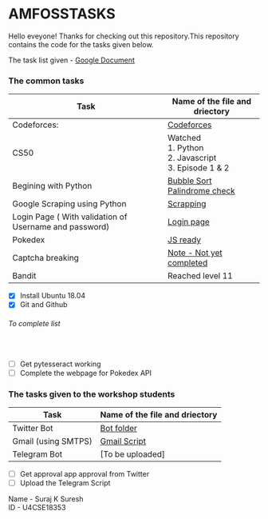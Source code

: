 # AMFOSSTASKS

Hello eveyone! Thanks for checking out this repository.This repository contains the code for the tasks given below.

The task list given - [Google Document](https://docs.google.com/document/d/1JWL3YxBHTPaVITfda4wVuuT9-7xuTdDralVpbtNjVvM/)
<h3>The common tasks</h3>

Task         | Name of the file and driectory 
------------ | ------------- 
Codeforces:  | [Codeforces](https://github.com/Suraj1006/AMFOSSTASKS/tree/master/AMFOSS%20TASKS/Codeforces)
CS50         | Watched <br>1. Python <br>2. Javascript <br>3. Episode 1 & 2
Begining with Python |  [Bubble Sort](AMFOSS%20TASKS/Bubble%20sorting.py)<br>[Palindrome check](AMFOSS%20TASKS/Palindrome%20final.py)
Google Scraping using Python | [Scrapping](AMFOSS%20TASKS/Scrapping%20final.py)
Login Page ( With validation of Username and password) | [Login page](AMFOSS%20TASKS/Login)
Pokedex | [JS ready](/AMFOSS%20TASKS/Pokemon%20test)
Captcha breaking | [Note - Not yet completed](AMFOSS%20TASKS/captcha.py)
Bandit | Reached level 11


- [x] Install Ubuntu 18.04
- [x] Git and Github 
<h6>To complete list </h6><br>

- [ ] Get pytesseract working
- [ ] Complete the webpage for Pokedex API

<h3>The tasks given to the workshop students </h3>
 
 Task         | Name of the file and driectory 
 ------------ | ------------- 
 Twitter Bot  | [Bot folder](/Twitter%20Bot)
 Gmail (using SMTPS) | [Gmail Script](/Gamil.py)
  Telegram Bot | [To be uploaded] 

- [ ] Get approval app approval from Twitter
- [ ] Upload the Telegram Script 

Name - Suraj K Suresh <br>
ID - U4CSE18353


